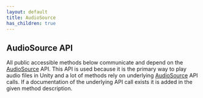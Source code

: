 ```yaml
---
layout: default
title: AudioSource
has_children: true
---
```


## AudioSource API
All public accessible methods below communicate and depend on the [AudioSource](https://docs.unity3d.com/2021.2/Documentation/ScriptReference/AudioSource.html) API. This API is used because it is the primary way to play audio files in Unity and a lot of methods rely on underlying [AudioSource](https://docs.unity3d.com/2021.2/Documentation/ScriptReference/AudioSource.html) API calls. If a documentation of the underlying API call exists it is added in the given method description.
